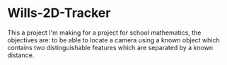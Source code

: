# Wills-2D-Tracker
This a project I'm making for a project for school mathematics, the objectives are: to be able to locate 
a camera using a known object which contains two distinguishable features which are separated by a known distance. 
